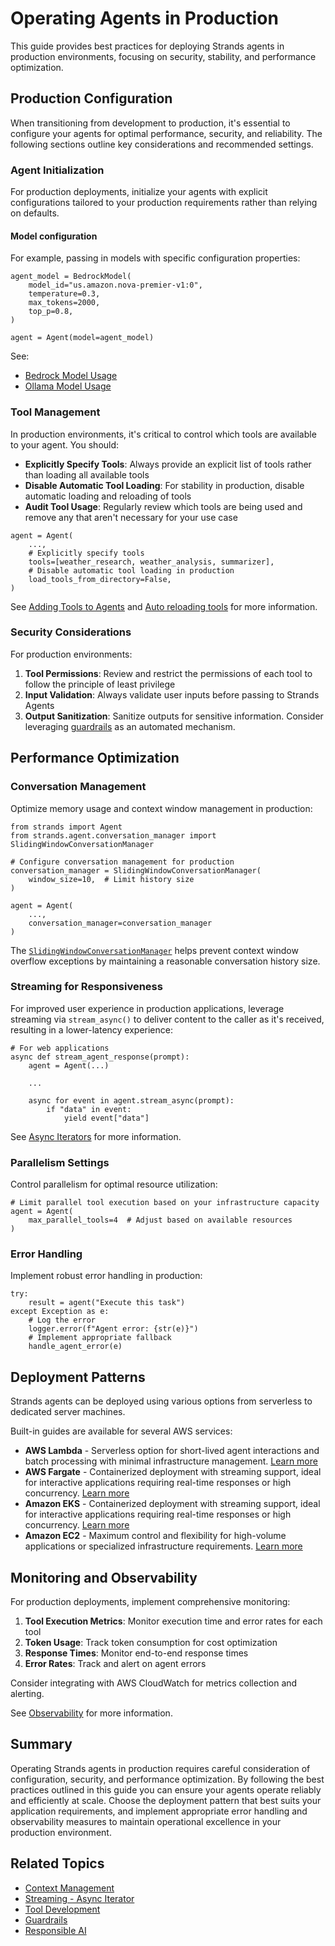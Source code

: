 # Operating Agents in Production

This guide provides best practices for deploying Strands agents in production environments, focusing on security, stability, and performance optimization.

## Production Configuration

When transitioning from development to production, it's essential to configure your agents for optimal performance, security, and reliability. The following sections outline key considerations and recommended settings.

### Agent Initialization

For production deployments, initialize your agents with explicit configurations tailored to your production requirements rather than relying on defaults.

#### Model configuration

For example, passing in models with specific configuration properties:

```
agent_model = BedrockModel(
    model_id="us.amazon.nova-premier-v1:0",
    temperature=0.3,
    max_tokens=2000,
    top_p=0.8,
)

agent = Agent(model=agent_model)

```

See:

- [Bedrock Model Usage](../../concepts/model-providers/amazon-bedrock/#basic-usage)
- [Ollama Model Usage](../../concepts/model-providers/ollama/#basic-usage)

### Tool Management

In production environments, it's critical to control which tools are available to your agent. You should:

- **Explicitly Specify Tools**: Always provide an explicit list of tools rather than loading all available tools
- **Disable Automatic Tool Loading**: For stability in production, disable automatic loading and reloading of tools
- **Audit Tool Usage**: Regularly review which tools are being used and remove any that aren't necessary for your use case

```
agent = Agent(
    ...,
    # Explicitly specify tools
    tools=[weather_research, weather_analysis, summarizer],
    # Disable automatic tool loading in production
    load_tools_from_directory=False,
)

```

See [Adding Tools to Agents](../../concepts/tools/tools_overview/#adding-tools-to-agents) and [Auto reloading tools](../../concepts/tools/tools_overview/#auto-loading-and-reloading-tools) for more information.

### Security Considerations

For production environments:

1. **Tool Permissions**: Review and restrict the permissions of each tool to follow the principle of least privilege
1. **Input Validation**: Always validate user inputs before passing to Strands Agents
1. **Output Sanitization**: Sanitize outputs for sensitive information. Consider leveraging [guardrails](../../safety-security/guardrails/) as an automated mechanism.

## Performance Optimization

### Conversation Management

Optimize memory usage and context window management in production:

```
from strands import Agent
from strands.agent.conversation_manager import SlidingWindowConversationManager

# Configure conversation management for production
conversation_manager = SlidingWindowConversationManager(
    window_size=10,  # Limit history size
)

agent = Agent(
    ...,
    conversation_manager=conversation_manager
)

```

The [`SlidingWindowConversationManager`](../../concepts/agents/context-management/#slidingwindowconversationmanager) helps prevent context window overflow exceptions by maintaining a reasonable conversation history size.

### Streaming for Responsiveness

For improved user experience in production applications, leverage streaming via `stream_async()` to deliver content to the caller as it's received, resulting in a lower-latency experience:

```
# For web applications
async def stream_agent_response(prompt):
    agent = Agent(...)

    ...

    async for event in agent.stream_async(prompt):
        if "data" in event:
            yield event["data"]

```

See [Async Iterators](../../concepts/streaming/async-iterators/) for more information.

### Parallelism Settings

Control parallelism for optimal resource utilization:

```
# Limit parallel tool execution based on your infrastructure capacity
agent = Agent(
    max_parallel_tools=4  # Adjust based on available resources
)

```

### Error Handling

Implement robust error handling in production:

```
try:
    result = agent("Execute this task")
except Exception as e:
    # Log the error
    logger.error(f"Agent error: {str(e)}")
    # Implement appropriate fallback
    handle_agent_error(e)

```

## Deployment Patterns

Strands agents can be deployed using various options from serverless to dedicated server machines.

Built-in guides are available for several AWS services:

- **AWS Lambda** - Serverless option for short-lived agent interactions and batch processing with minimal infrastructure management. [Learn more](../deploy_to_aws_lambda/)
- **AWS Fargate** - Containerized deployment with streaming support, ideal for interactive applications requiring real-time responses or high concurrency. [Learn more](../deploy_to_aws_fargate/)
- **Amazon EKS** - Containerized deployment with streaming support, ideal for interactive applications requiring real-time responses or high concurrency. [Learn more](../deploy_to_amazon_eks/)
- **Amazon EC2** - Maximum control and flexibility for high-volume applications or specialized infrastructure requirements. [Learn more](../deploy_to_amazon_ec2/)

## Monitoring and Observability

For production deployments, implement comprehensive monitoring:

1. **Tool Execution Metrics**: Monitor execution time and error rates for each tool
1. **Token Usage**: Track token consumption for cost optimization
1. **Response Times**: Monitor end-to-end response times
1. **Error Rates**: Track and alert on agent errors

Consider integrating with AWS CloudWatch for metrics collection and alerting.

See [Observability](../../observability-evaluation/observability/) for more information.

## Summary

Operating Strands agents in production requires careful consideration of configuration, security, and performance optimization. By following the best practices outlined in this guide you can ensure your agents operate reliably and efficiently at scale. Choose the deployment pattern that best suits your application requirements, and implement appropriate error handling and observability measures to maintain operational excellence in your production environment.

## Related Topics

- [Context Management](../../concepts/agents/context-management/)
- [Streaming - Async Iterator](../../concepts/streaming/async-iterators/)
- [Tool Development](../../concepts/tools/tools_overview/)
- [Guardrails](../../safety-security/guardrails/)
- [Responsible AI](../../safety-security/responsible-ai/)
